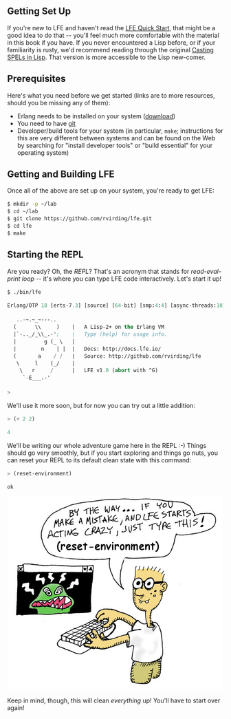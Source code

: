 ## Getting Set Up

If you're new to LFE and haven't read the [LFE Quick Start](http://lfe.gitbooks.io/quick-start/content/), that might be a
good idea to do that -- you'll feel much more comfortable with the material in
this book if you have. If you never encountered a Lisp before, or if your
familiarity is rusty, we'd recommend reading through the original [Casting
SPELs in Lisp](http://www.lisperati.com/casting.html). That version is more
accessible to the Lisp new-comer.

## Prerequisites

Here's what you need before we get started (links are to more resources,
should you be missing any of them):
 * Erlang needs to be installed on your system ([download](https://www.erlang-solutions.com/downloads/download-erlang-otp))
 * You need to have [git](http://git-scm.com/downloads)
 * Developer/build tools for your system (in particular, ``make``; instructions for this are very different between systems and can be found on the Web by searching for "install developer tools" or "build essential" for your operating system)


## Getting and Building LFE

Once all of the above are set up on your system, you're ready to get LFE:

```bash
$ mkdir -p ~/lab
$ cd ~/lab
$ git clone https://github.com/rvirding/lfe.git
$ cd lfe
$ make
```

## Starting the REPL

Are you ready? Oh, the *REPL*? That's an acronym that stands for *read-eval-print loop* -- it's where you can type LFE code interactively. Let's start it up!

```bash
$ ./bin/lfe
```
```lisp
Erlang/OTP 18 [erts-7.3] [source] [64-bit] [smp:4:4] [async-threads:10]

   ..-~.~_~---..
  (      \\     )    |   A Lisp-2+ on the Erlang VM
  |`-.._/_\\_.-';    |   Type (help) for usage info.
  |         g (_ \   |   
  |        n    | |  |   Docs: http://docs.lfe.io/ 
  (       a    / /   |   Source: http://github.com/rvirding/lfe
   \     l    (_/    |   
    \   r     /      |   LFE v1.0 (abort with ^G)
     `-E___.-'

>
```

We'll use it more soon, but for now you can try out a little addition:

```lisp
> (+ 2 2)
```
```lisp
4
```

We'll be writing our whole adventure game here in the REPL :-) Things should go very smoothly, but if you start exploring and things go nuts, you can reset your REPL to its default clean state with this command:

```lisp
> (reset-environment)
```
```lisp
ok
```

![](../images/reset.jpg)

Keep in mind, though, this will clean *everything* up! You'll have to start over again!
